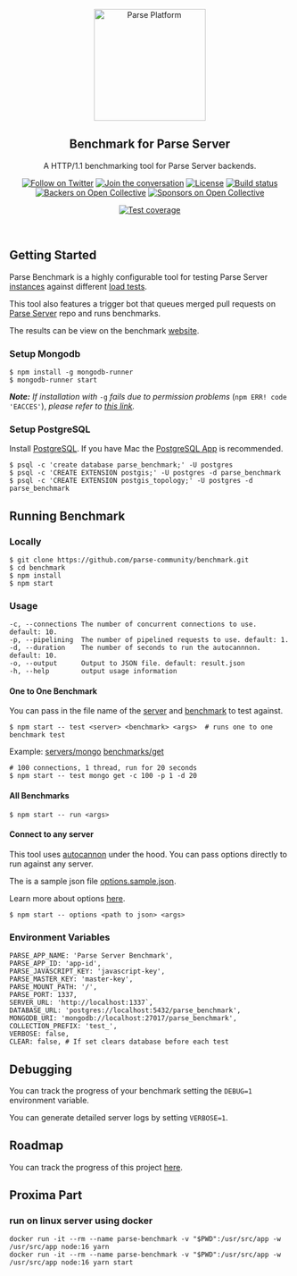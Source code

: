 <p align="center">
  <img alt="Parse Platform" src="https://raw.githubusercontent.com/parse-community/benchmark/master/.github/logo-large.png" width="200">
</p>

<h2 align="center">Benchmark for Parse Server</h2>

<p align="center">
    A HTTP/1.1 benchmarking tool for Parse Server backends.
</p>

<p align="center">
    <a href="https://twitter.com/intent/follow?screen_name=parseplatform"><img alt="Follow on Twitter" src="https://img.shields.io/twitter/follow/parseplatform?style=social&label=Follow"></a>
    <a href="https://community.parseplatform.org/"><img alt="Join the conversation" src="https://img.shields.io/discourse/https/community.parseplatform.org/topics.svg"></a>
    <a href="https://github.com/parse-community/benchmark/blob/master/LICENSE"><img alt="License" src="https://img.shields.io/badge/license-BSD-lightgrey.svg"></a>
    <a href=" https://travis-ci.com/parse-community/benchmark"><img alt="Build status" src="https://travis-ci.com/parse-community/benchmark.svg?branch=master"></a>
    <a href="#backers"><img alt="Backers on Open Collective" src="https://opencollective.com/parse-server/backers/badge.svg" /></a>
  <a href="#sponsors"><img alt="Sponsors on Open Collective" src="https://opencollective.com/parse-server/sponsors/badge.svg" /></a>
</p>

<p align="center">
    <a href="http://codecov.io/github/parse-community/benchmark?branch=master"><img alt="Test coverage" src="http://codecov.io/github/parse-community/benchmark/coverage.svg?branch=master"></a>
    <!-- <a href="https://npmjs.org/parse"><img alt="npm version" src="https://badge.fury.io/js/parse.svg"></a> -->
    <!-- <a href="https://cdnjs.com/libraries/parse"><img alt="CDNJS version" src="https://img.shields.io/cdnjs/v/parse.svg"></a> -->
    <!-- <a href="https://greenkeeper.io/"><img alt="Greenkeeper badge" src="https://badges.greenkeeper.io/parse-community/benchmark.svg"></a> -->
</p>
<br>

## Getting Started

Parse Benchmark is a highly configurable tool for testing Parse Server [instances][server] against different [load tests][benchmark].

This tool also features a trigger bot that queues merged pull requests on [Parse Server][parse-server] repo and runs benchmarks.

The results can be view on the benchmark [website][website].

### Setup Mongodb

```
$ npm install -g mongodb-runner
$ mongodb-runner start
```
***Note:*** *If installation with* `-g` *fails due to permission problems* (`npm ERR! code 'EACCES'`), *please refer to [this link][npm-permissions].*


### Setup PostgreSQL

Install [PostgreSQL][postgres].
If you have Mac the [PostgreSQL App][postgres-app] is recommended.
```
$ psql -c 'create database parse_benchmark;' -U postgres
$ psql -c 'CREATE EXTENSION postgis;' -U postgres -d parse_benchmark
$ psql -c 'CREATE EXTENSION postgis_topology;' -U postgres -d parse_benchmark
```

## Running Benchmark

### Locally

```
$ git clone https://github.com/parse-community/benchmark.git
$ cd benchmark
$ npm install
$ npm start
```

### Usage

```
-c, --connections The number of concurrent connections to use. default: 10.
-p, --pipelining  The number of pipelined requests to use. default: 1.
-d, --duration    The number of seconds to run the autocannnon. default: 10.
-o, --output      Output to JSON file. default: result.json
-h, --help        output usage information
```

#### One to One Benchmark

You can pass in the file name of the [server][server] and [benchmark][benchmark] to test against.

```
$ npm start -- test <server> <benchmark> <args>  # runs one to one benchmark test
```

Example: [servers/mongo][server] [benchmarks/get][benchmark]

```
# 100 connections, 1 thread, run for 20 seconds
$ npm start -- test mongo get -c 100 -p 1 -d 20
```

#### All Benchmarks

```
$ npm start -- run <args> 
```

#### Connect to any server

This tool uses [autocannon][autocannon] under the hood. You can pass options directly to run against any server.

The is a sample json file [options.sample.json](options.sample.json).

Learn more about options [here][autocannon-options].

```
$ npm start -- options <path to json> <args> 
```

### Environment Variables

```
PARSE_APP_NAME: 'Parse Server Benchmark',
PARSE_APP_ID: 'app-id',
PARSE_JAVASCRIPT_KEY: 'javascript-key',
PARSE_MASTER_KEY: 'master-key',
PARSE_MOUNT_PATH: '/',
PARSE_PORT: 1337,
SERVER_URL: 'http://localhost:1337`,
DATABASE_URL: 'postgres://localhost:5432/parse_benchmark',
MONGODB_URI: 'mongodb://localhost:27017/parse_benchmark',
COLLECTION_PREFIX: 'test_',
VERBOSE: false,
CLEAR: false, # If set clears database before each test
```

## Debugging

You can track the progress of your benchmark setting the `DEBUG=1` environment variable.

You can generate detailed server logs by setting `VERBOSE=1`.

## Roadmap

You can track the progress of this project [here][project].

[autocannon]: https://github.com/mcollina/autocannon
[autocannon-options]: https://github.com/mcollina/autocannon#usage
[benchmark]: https://github.com/parse-community/benchmark/tree/master/benchmarks
[project]: https://github.com/parse-community/benchmark/projects
[server]: https://github.com/parse-community/benchmark/tree/master/servers
[parse-server]: https://github.com/parse-community/parse-server
[website]: http://benchmark.parseplatform.org
[npm-permissions]: https://docs.npmjs.com/getting-started/fixing-npm-permissions
[postgres]: https://www.postgresql.org/download/
[postgres-app]: https://postgresapp.com

## Proxima Part

### run on linux server using docker

```
docker run -it --rm --name parse-benchmark -v "$PWD":/usr/src/app -w /usr/src/app node:16 yarn
docker run -it --rm --name parse-benchmark -v "$PWD":/usr/src/app -w /usr/src/app node:16 yarn start
```